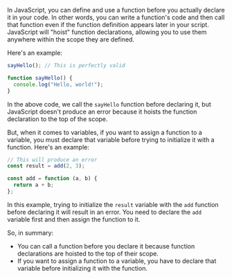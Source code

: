 In JavaScript, you can define and use a function before you actually declare it in your code. In other words, you can write a function's code and then call that function even if the function definition appears later in your script. JavaScript will "hoist" function declarations, allowing you to use them anywhere within the scope they are defined.

Here's an example:

```javascript
sayHello(); // This is perfectly valid

function sayHello() {
  console.log("Hello, world!");
}
```

In the above code, we call the `sayHello` function before declaring it, but JavaScript doesn't produce an error because it hoists the function declaration to the top of the scope.

But, when it comes to variables, if you want to assign a function to a variable, you must declare that variable before trying to initialize it with a function. Here's an example:

```javascript
// This will produce an error
const result = add(2, 3);

const add = function (a, b) {
  return a + b;
};
```

In this example, trying to initialize the `result` variable with the `add` function before declaring it will result in an error. You need to declare the `add` variable first and then assign the function to it.

So, in summary:

- You can call a function before you declare it because function declarations are hoisted to the top of their scope.
- If you want to assign a function to a variable, you have to declare that variable before initializing it with the function.
